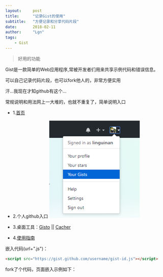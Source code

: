 ```yaml
---
layout:     post
title:      "记录Gist的使用"
subtitle:   "方便记录和分享代码片段"
date:       2018-02-11
author:     "Lgn"
tags:
    - Gist
---
```


>好用的功能

Gist是一款简单的Web应用程序,常被开发者们用来共享示例代码和错误信息。

可以自己记录代码片段，也可以fork他人的，非常方便实用

汗...我现在才知github有这个...

常规说明和用法网上一大堆的，也就不重复了，简单说明入口
* 1.[首页](https://gist.github.com/)

* 2.个人github入口
![img](/img/in-post/gist-entrance.png)

* 3.桌面工具：[Gisto](http://www.gistoapp.com/) || [Cacher](https://www.cacher.io/)

* 4.[使用指南](https://www.labnol.org/internet/github-gist-tutorial/28499/)

嵌入代码(url+".js")：
````html
<script src="https://gist.github.com/username/gist-id.js"></script>
````

fork了个代码，页面嵌入示例如下：
<script src="https://gist.github.com/linguinan/92151f28a2a357549ffda6feaf054b8d.js"></script>

